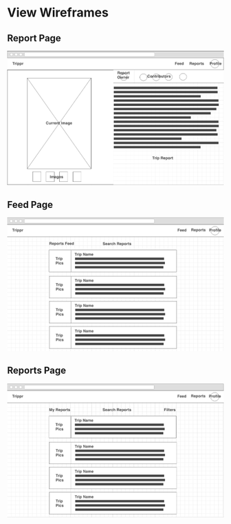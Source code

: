 # View Wireframes

## Report Page
![report-page]

## Feed Page
![feed-page]

## Reports Page
![reports-page]

[report-page]: ./wireframes/report_page.png
[feed-page]: ./wireframes/feed_page.png
[reports-page]: ./wireframes/reports_page.png
